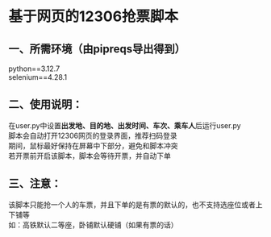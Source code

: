 # 基于网页的12306抢票脚本
## 一、所需环境（由pipreqs导出得到）
python==3.12.7  
selenium==4.28.1
## 二、使用说明：
在user.py中设置**出发地、目的地、出发时间、车次、乘车人**后运行user.py  
脚本会自动打开12306网页的登录界面，推荐扫码登录  
期间，鼠标最好保持在屏幕中下部分，避免和脚本冲突  
若开票前开启该脚本，脚本会等待开票，并自动下单
## 三、注意： 
该脚本只能抢一个人的车票，并且下单的是有票的默认的，也不支持选座位或者上下铺等  
如：高铁默认二等座，卧铺默认硬铺（如果有票的话）
